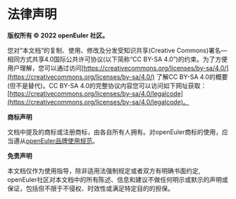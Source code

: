 # 法律声明

**版权所有 © 2022 openEuler 社区。**

您对“本文档”的复制、使用、修改及分发受知识共享\(Creative Commons\)署名—相同方式共享4.0国际公共许可协议\(以下简称“CC BY-SA 4.0”\)的约束。为了方便用户理解，您可以通过访问[https://creativecommons.org/licenses/by-sa/4.0/](https://creativecommons.org/licenses/by-sa/4.0/)  了解CC BY-SA 4.0的概要 \(但不是替代\)。CC BY-SA 4.0的完整协议内容您可以访问如下网址获取：[https://creativecommons.org/licenses/by-sa/4.0/legalcode](https://creativecommons.org/licenses/by-sa/4.0/legalcode)。

**商标声明**

文档中提及的商标或注册商标，由各自所有人拥有。对openEuler商标的使用，应当遵从[openEuler品牌使用规范](https://www.openeuler.org/zh/other/brand/)。

**免责声明**

本文档仅作为使用指导，除非适用法强制规定或者双方有明确书面约定, openEuler社区对本文档中的所有陈述、信息和建议不做任何明示或默示的声明或保证，包括但不限于不侵权、时效性或满足特定目的的担保。

